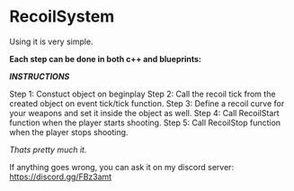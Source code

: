 # RecoilSystem

Using it is very simple.

**Each step can be done in both c++ and blueprints:**

***INSTRUCTIONS***

Step 1: Constuct object on beginplay
Step 2: Call the recoil tick from the created object on event tick/tick function.
Step 3: Define a recoil curve for your weapons and set it inside the object as well.
Step 4: Call RecoilStart function when the player starts shooting.
Step 5: Call RecoilStop function when the player stops shooting.

*Thats pretty much it.*

If anything goes wrong, you can ask it on my discord server: https://discord.gg/FBz3amt
